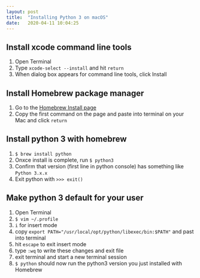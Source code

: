```yaml
---
layout: post
title:  "Installing Python 3 on macOS"
date:   2020-04-11 10:04:25
---
```


## Install xcode command line tools

1. Open Terminal 
2. Type `xcode-select --install` and hit `return`
3. When dialog box appears for command line tools, click Install

## Install Homebrew package manager

1. Go to the [Homebrew Install page](https://brew.sh/#install)
2. Copy the first command on the page and paste into terminal on your Mac and click `return`

## Install python 3 with homebrew

1. `$ brew install python`
2. Onxce install is complete, run `$ python3`
3. Confirm that version (first line in python console) has something like `Python 3.x.x`
4. Exit python with `>>> exit()`

## Make python 3 default for your user

1. Open Terminal
2. `$ vim ~/.profile`
3. `i` for insert mode
4. copy `export PATH="/usr/local/opt/python/libexec/bin:$PATH"` and past into terminal
5. hit `escape` to exit insert mode
6. type `:wq` to write these changes and exit file
7. exit terminal and start a new terminal session
8. `$ python` should now run the python3 version you just installed with Homebrew
